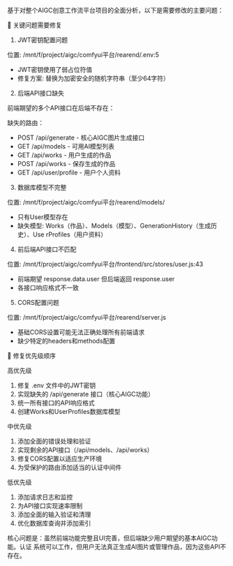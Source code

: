 基于对整个AIGC创意工作流平台项目的全面分析，以下是需要修改的主要问题：

  🔧 关键问题需要修复

  1. JWT密钥配置问题

  位置: /mnt/f/project/aigc/comfyui平台/rearend/.env:5
  - JWT密钥使用了弱占位符值
  - 修复方案: 替换为加密安全的随机字符串（至少64字符）

  2. 后端API接口缺失

  前端期望的多个API接口在后端不存在：

  缺失的路由：
  - POST /api/generate - 核心AIGC图片生成接口
  - GET /api/models - 可用AI模型列表
  - GET /api/works - 用户生成的作品
  - POST /api/works - 保存生成的作品
  - GET /api/user/profile - 用户个人资料

  3. 数据库模型不完整

  位置: /mnt/f/project/aigc/comfyui平台/rearend/models/
  - 只有User模型存在
  - 缺失模型: Works（作品）、Models（模型）、GenerationHistory（生成历史）、Use
    rProfiles（用户资料）

  4. 前后端API接口不匹配

  位置: /mnt/f/project/aigc/comfyui平台/frontend/src/stores/user.js:43
  - 前端期望 response.data.user 但后端返回 response.user
  - 各接口响应格式不一致

  5. CORS配置问题

  位置: /mnt/f/project/aigc/comfyui平台/rearend/server.js
  - 基础CORS设置可能无法正确处理所有前端请求
  - 缺少特定的headers和methods配置

  🎯 修复优先级顺序

  高优先级

  1. 修复 .env 文件中的JWT密钥
  2. 实现缺失的 /api/generate 接口（核心AIGC功能）
  3. 统一所有接口的API响应格式
  4. 创建Works和UserProfiles数据库模型

  中优先级

  1. 添加全面的错误处理和验证
  2. 实现剩余的API接口（/api/models、/api/works）
  3. 修复CORS配置以适应生产环境
  4. 为受保护的路由添加适当的认证中间件

  低优先级

  1. 添加请求日志和监控
  2. 为API接口实现速率限制
  3. 添加全面的输入验证和清理
  4. 优化数据库查询并添加索引

  核心问题是：虽然前端功能完整且UI完善，但后端缺少用户期望的基本AIGC功能。认证
  系统可以工作，但用户无法真正生成AI图片或管理作品，因为这些API不存在。